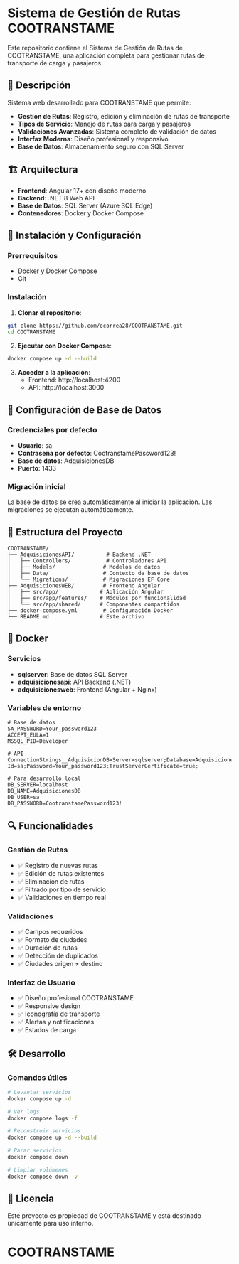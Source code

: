 # Sistema de Gestión de Rutas COOTRANSTAME

Este repositorio contiene el Sistema de Gestión de Rutas de COOTRANSTAME, una aplicación completa para gestionar rutas de transporte de carga y pasajeros.

## 🚛 Descripción

Sistema web desarrollado para COOTRANSTAME que permite:

- **Gestión de Rutas**: Registro, edición y eliminación de rutas de transporte
- **Tipos de Servicio**: Manejo de rutas para carga y pasajeros
- **Validaciones Avanzadas**: Sistema completo de validación de datos
- **Interfaz Moderna**: Diseño profesional y responsivo
- **Base de Datos**: Almacenamiento seguro con SQL Server

## 🏗️ Arquitectura

- **Frontend**: Angular 17+ con diseño moderno
- **Backend**: .NET 8 Web API
- **Base de Datos**: SQL Server (Azure SQL Edge)
- **Contenedores**: Docker y Docker Compose

## 🚀 Instalación y Configuración

### Prerrequisitos

- Docker y Docker Compose
- Git

### Instalación

1. **Clonar el repositorio**:
```bash
git clone https://github.com/ocorrea28/COOTRANSTAME.git
cd COOTRANSTAME
```

2. **Ejecutar con Docker Compose**:
```bash
docker compose up -d --build
```

3. **Acceder a la aplicación**:
   - Frontend: http://localhost:4200
   - API: http://localhost:3000

## 🔧 Configuración de Base de Datos

### Credenciales por defecto

- **Usuario**: sa
- **Contraseña por defecto**: CootranstamePassword123!
- **Base de datos**: AdquisicionesDB
- **Puerto**: 1433

### Migración inicial

La base de datos se crea automáticamente al iniciar la aplicación. Las migraciones se ejecutan automáticamente.

## 📁 Estructura del Proyecto

```
COOTRANSTAME/
├── AdquisicionesAPI/          # Backend .NET
│   ├── Controllers/           # Controladores API
│   ├── Models/               # Modelos de datos
│   ├── Data/                 # Contexto de base de datos
│   └── Migrations/           # Migraciones EF Core
├── AdquisicionesWEB/         # Frontend Angular
│   ├── src/app/             # Aplicación Angular
│   ├── src/app/features/    # Módulos por funcionalidad
│   └── src/app/shared/      # Componentes compartidos
├── docker-compose.yml        # Configuración Docker
└── README.md                # Este archivo
```

## 🐳 Docker

### Servicios

- **sqlserver**: Base de datos SQL Server
- **adquisicionesapi**: API Backend (.NET)
- **adquisicionesweb**: Frontend (Angular + Nginx)

### Variables de entorno

```env
# Base de datos
SA_PASSWORD=Your_password123
ACCEPT_EULA=1
MSSQL_PID=Developer

# API
ConnectionStrings__AdquisicionDB=Server=sqlserver;Database=AdquisicionesDB;User Id=sa;Password=Your_password123;TrustServerCertificate=true;

# Para desarrollo local
DB_SERVER=localhost
DB_NAME=AdquisicionesDB
DB_USER=sa
DB_PASSWORD=CootranstamePassword123!
```

## 🔍 Funcionalidades

### Gestión de Rutas
- ✅ Registro de nuevas rutas
- ✅ Edición de rutas existentes
- ✅ Eliminación de rutas
- ✅ Filtrado por tipo de servicio
- ✅ Validaciones en tiempo real

### Validaciones
- ✅ Campos requeridos
- ✅ Formato de ciudades
- ✅ Duración de rutas
- ✅ Detección de duplicados
- ✅ Ciudades origen ≠ destino

### Interfaz de Usuario
- ✅ Diseño profesional COOTRANSTAME
- ✅ Responsive design
- ✅ Iconografía de transporte
- ✅ Alertas y notificaciones
- ✅ Estados de carga

## 🛠️ Desarrollo

### Comandos útiles

```bash
# Levantar servicios
docker compose up -d

# Ver logs
docker compose logs -f

# Reconstruir servicios
docker compose up -d --build

# Parar servicios
docker compose down

# Limpiar volúmenes
docker compose down -v
```

## 📄 Licencia

Este proyecto es propiedad de COOTRANSTAME y está destinado únicamente para uso interno.

# COOTRANSTAME
